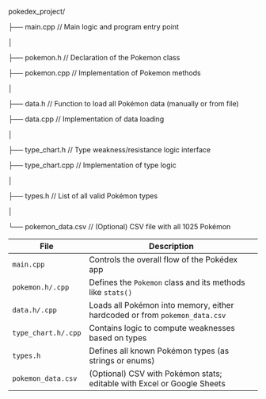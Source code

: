 pokedex_project/

├── main.cpp                 // Main logic and program entry point

│

├── pokemon.h                // Declaration of the Pokemon class

├── pokemon.cpp              // Implementation of Pokemon methods

│

├── data.h                   // Function to load all Pokémon data (manually or from file)

├── data.cpp                 // Implementation of data loading

│

├── type_chart.h             // Type weakness/resistance logic interface

├── type_chart.cpp           // Implementation of type logic

│

├── types.h                  // List of all valid Pokémon types

│

└── pokemon_data.csv         // (Optional) CSV file with all 1025 Pokémon


| File                | Description                                                                |
| ------------------- | -------------------------------------------------------------------------- |
| `main.cpp`          | Controls the overall flow of the Pokédex app                               |
| `pokemon.h/.cpp`    | Defines the `Pokemon` class and its methods like `stats()`                 |
| `data.h/.cpp`       | Loads all Pokémon into memory, either hardcoded or from `pokemon_data.csv` |
| `type_chart.h/.cpp` | Contains logic to compute weaknesses based on types                        |
| `types.h`           | Defines all known Pokémon types (as strings or enums)                      |
| `pokemon_data.csv`  | (Optional) CSV with Pokémon stats; editable with Excel or Google Sheets    |
